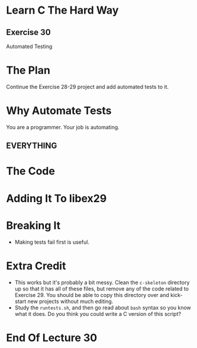 Learn C The Hard Way
=======

Exercise 30
----

Automated Testing



The Plan
====

Continue the Exercise 28-29 project and add automated tests to it.



Why Automate Tests
====

You are a programmer.
Your job is automating.

EVERYTHING
----



The Code
====



Adding It To libex29
====



Breaking It
====

* Making tests fail first is useful.


Extra Credit
====

* This works but it's probably a bit messy.  Clean the ``c-skeleton``
  directory up so that it has all of these files, but remove any of the code
  related to Exercise 29.  You should be able to copy this directory
  over and kick-start new projects without much editing.
* Study the ``runtests.sh``, and then go read about ``bash`` syntax
  so you know what it does.  Do you think you could write a C version of this
  script?



End Of Lecture 30
=====



